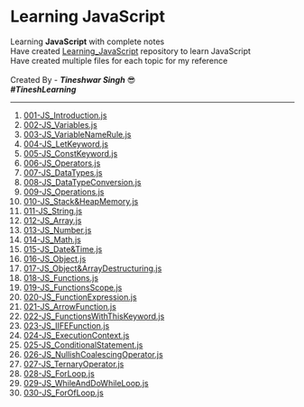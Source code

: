 # Learning JavaScript
Learning **JavaScript** with complete notes
<br/> 
Have created [Learning_JavaScript](https://github.com/tineshwar-singh/Learning_JavaScript) repository to learn JavaScript
<br/> Have created multiple files for each topic for my reference
<br/>
<br/> Created By - ***Tineshwar Singh*** 😎 
<br/> ***#TineshLearning***

---
001. [001-JS_Introduction.js](https://github.com/tineshwar-singh/Learning_JavaScript/blob/master/JavaScript/001-JS_Introduction.js) 
002. [002-JS_Variables.js](https://github.com/tineshwar-singh/Learning_JavaScript/blob/master/JavaScript/002-JS_Variables.js) 
003. [003-JS_VariableNameRule.js](https://github.com/tineshwar-singh/Learning_JavaScript/blob/master/JavaScript/003-JS_VariableNameRule.js) 
004. [004-JS_LetKeyword.js](https://github.com/tineshwar-singh/Learning_JavaScript/blob/master/JavaScript/004-JS_LetKeyword.js) 
005. [005-JS_ConstKeyword.js](https://github.com/tineshwar-singh/Learning_JavaScript/blob/master/JavaScript/005-JS_ConstKeyword.js) 
006. [006-JS_Operators.js](https://github.com/tineshwar-singh/Learning_JavaScript/blob/master/JavaScript/006-JS_Operators.js)  
007. [007-JS_DataTypes.js](https://github.com/tineshwar-singh/Learning_JavaScript/blob/master/JavaScript/007-JS_DataTypes.js)
008. [008-JS_DataTypeConversion.js](https://github.com/tineshwar-singh/Learning_JavaScript/blob/master/JavaScript/008-JS_DataTypeConversion.js)
009. [009-JS_Operations.js](https://github.com/tineshwar-singh/Learning_JavaScript/blob/master/JavaScript/009-JS_Operations.js)
010. [010-JS_Stack&HeapMemory.js](https://github.com/tineshwar-singh/Learning_JavaScript/blob/master/JavaScript/010-JS_Stack&HeapMemory.js)
011. [011-JS_String.js](https://github.com/tineshwar-singh/Learning_JavaScript/blob/master/JavaScript/011-JS_String.js)
012. [012-JS_Array.js](https://github.com/tineshwar-singh/Learning_JavaScript/blob/master/JavaScript/012-JS_Array.js)
013. [013-JS_Number.js](https://github.com/tineshwar-singh/Learning_JavaScript/blob/master/JavaScript/013-JS_Number.js)
014. [014-JS_Math.js](https://github.com/tineshwar-singh/Learning_JavaScript/blob/master/JavaScript/014-JS_Math.js)
015. [015-JS_Date&Time.js](https://github.com/tineshwar-singh/Learning_JavaScript/blob/master/JavaScript/015-JS_Date&Time.js)
016. [016-JS_Object.js](https://github.com/tineshwar-singh/Learning_JavaScript/blob/master/JavaScript/016-JS_Object.js)
017. [017-JS_Object&ArrayDestructuring.js](https://github.com/tineshwar-singh/Learning_JavaScript/blob/master/JavaScript/017-JS_Object&ArrayDestructuring.js)
018. [018-JS_Functions.js](https://github.com/tineshwar-singh/Learning_JavaScript/blob/master/JavaScript/018-JS_Functions.js)
019. [019-JS_FunctionsScope.js](https://github.com/tineshwar-singh/Learning_JavaScript/blob/master/JavaScript/019-JS_FunctionsScope.js)
020. [020-JS_FunctionExpression.js](https://github.com/tineshwar-singh/Learning_JavaScript/blob/master/JavaScript/020-JS_FunctionExpression.js)
021. [021-JS_ArrowFunction.js](https://github.com/tineshwar-singh/Learning_JavaScript/blob/master/JavaScript/021-JS_ArrowFunction.js)
022. [022-JS_FunctionsWithThisKeyword.js](https://github.com/tineshwar-singh/Learning_JavaScript/blob/master/JavaScript/022-JS_FunctionsWithThisKeyword.js)
023. [023-JS_IIFEFunction.js](https://github.com/tineshwar-singh/Learning_JavaScript/blob/master/JavaScript/023-JS_IIFEFunction.js)
024. [024-JS_ExecutionContext.js](https://github.com/tineshwar-singh/Learning_JavaScript/blob/master/JavaScript/024-JS_ExecutionContext.js)
025. [025-JS_ConditionalStatement.js](https://github.com/tineshwar-singh/Learning_JavaScript/blob/master/JavaScript/025-JS_ConditionalStatement.js)
026. [026-JS_NullishCoalescingOperator.js](https://github.com/tineshwar-singh/Learning_JavaScript/blob/master/JavaScript/026-JS_NullishCoalescingOperator.js)
027. [027-JS_TernaryOperator.js](https://github.com/tineshwar-singh/Learning_JavaScript/blob/master/JavaScript/027-JS_TernaryOperator.js)
028. [028-JS_ForLoop.js](https://github.com/tineshwar-singh/Learning_JavaScript/blob/master/JavaScript/028-JS_ForLoop.js)
029. [029-JS_WhileAndDoWhileLoop.js](https://github.com/tineshwar-singh/Learning_JavaScript/blob/master/JavaScript/029-JS_WhileAndDoWhileLoop.js)
030. [030-JS_ForOfLoop.js](https://github.com/tineshwar-singh/Learning_JavaScript/blob/master/JavaScript/030-JS_ForOfLoop.js)